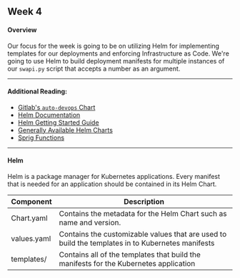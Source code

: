 ## Week 4
#### Overview
Our focus for the week is going to be on utilizing Helm for implementing templates for our deployments and enforcing Infrastructure as Code. We're going to use Helm to build deployment manifests for multiple instances of our `swapi.py` script that accepts a number as an argument.

---

#### Additional Reading:
- [Gitlab's `auto-devops` Chart](https://gitlab.com/gitlab-org/cluster-integration/auto-deploy-image/-/tree/master/assets/auto-deploy-app)
- [Helm Documentation](https://helm.sh/docs)
- [Helm Getting Started Guide](https://helm.sh/docs/chart_template_guide/getting_started/)
- [Generally Available Helm Charts](https://github.com/helm/charts/tree/master/stable)
- [Sprig Functions](http://masterminds.github.io/sprig/)

---

#### Helm

Helm is a package manager for Kubernetes applications. Every manifest that is needed for an application should be contained in its Helm Chart.

Component | Description
--- | ---
Chart.yaml | Contains the metadata for the Helm Chart such as name and version.
values.yaml | Contains the customizable values that are used to build the templates in to Kubernetes manifests
templates/ | Contains all of the templates that build the manifests for the Kubernetes application
